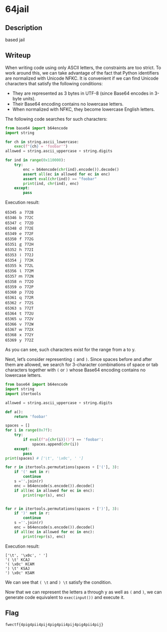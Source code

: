 # 64jail

## Description

based jail

## Writeup

When writing code using only ASCII letters, the constraints are too strict. To work around this, we can take advantage of the fact that Python identifiers are normalized with Unicode NFKC. It is convenient if we can find Unicode characters that satisfy the following conditions:
* They are represented as 3 bytes in UTF-8 (since Base64 encodes in 3-byte units).
* Their Base64 encoding contains no lowercase letters.
* When normalized with NFKC, they become lowercase English letters.

The following code searches for such characters:

```python
from base64 import b64encode
import string

for ch in string.ascii_lowercase:
    exec(f"{ch} = 'foobar'")
allowed = string.ascii_uppercase + string.digits

for ind in range(0x110000):
    try:
        enc = b64encode(chr(ind).encode()).decode()
        assert all(ec in allowed for ec in enc)
        assert eval(chr(ind)) == "foobar"
        print(ind, chr(ind), enc)
    except:
        pass
```
Execution result:
```
65345 ａ 772B
65346 ｂ 772C
65347 ｃ 772D
65348 ｄ 772E
65349 ｅ 772F
65350 ｆ 772G
65351 ｇ 772H
65352 ｈ 772I
65353 ｉ 772J
65354 ｊ 772K
65355 ｋ 772L
65356 ｌ 772M
65357 ｍ 772N
65358 ｎ 772O
65359 ｏ 772P
65360 ｐ 772Q
65361 ｑ 772R
65362 ｒ 772S
65363 ｓ 772T
65364 ｔ 772U
65365 ｕ 772V
65366 ｖ 772W
65367 ｗ 772X
65368 ｘ 772Y
65369 ｙ 772Z
```

As you can see, such characters exist for the range from a to y.

Next, let’s consider representing `(` and `)`. Since spaces before and after them are allowed, we search for 3-character combinations of space or tab characters together with `(` or `)` whose Base64 encoding contains no lowercase letters.

```python
from base64 import b64encode
import string
import itertools

allowed = string.ascii_uppercase + string.digits

def a():
    return 'foobar'

spaces = []
for i in range(0x7f):
    try:
        if eval(f"a{chr(i)}()") == 'foobar':
            spaces.append(chr(i))
    except:
        pass
print(spaces) # ['\t', '\x0c', ' ']

for r in itertools.permutations(spaces + ['('], 3):
    if '(' not in r:
        continue
    s =''.join(r)
    enc = b64encode(s.encode()).decode()
    if all(ec in allowed for ec in enc):
        print(repr(s), enc)


for r in itertools.permutations(spaces + [')'], 3):
    if ')' not in r:
        continue
    s =''.join(r)
    enc = b64encode(s.encode()).decode()
    if all(ec in allowed for ec in enc):
        print(repr(s), enc)
```

Execution result:

```
['\t', '\x0c', ' ']
'( \t' KCAJ
'( \x0c' KCAM
') \t' KSAJ
') \x0c' KSAM
```

We can see that `( \t` and `) \t` satisfy the condition.

Now that we can represent the letters a through y as well as `(` and `)`, we can generate code equivalent to `exec(input())` and execute it.

## Flag

`fwectf{4pig4pii4pij4pig4pii4pij4pig4pii4pij}`

